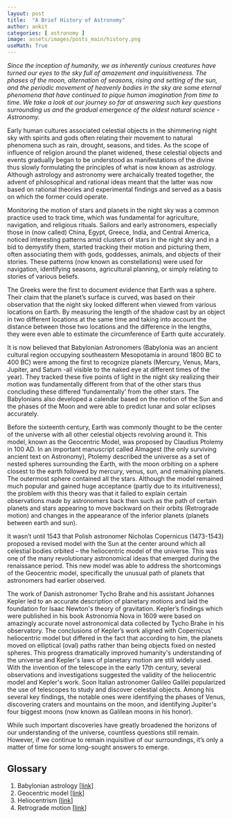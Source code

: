 ```yaml
---
layout: post
title:  "A Brief History of Astronomy"
author: ankit
categories: [ astronomy ]
image: assets/images/posts_main/history.png
useMath: True
---
```


*Since the inception of humanity, we as inherently curious creatures have turned our eyes to the sky full of amazement and inquisitiveness. The phases of the moon, alternation of seasons, rising and setting of the sun, and the periodic movement of heavenly bodies in the sky are some eternal phenomena that have continued to pique human imagination from time to time. We take a look at our journey so far at answering such key questions surrounding us and the gradual emergence of the oldest natural science - Astronomy.*


Early human cultures associated celestial objects in the shimmering night sky with spirits and gods often relating their movement to natural phenomena such as rain, drought, seasons, and tides. As the scope of influence of religion around the planet widened, these celestial objects and events gradually began to be understood as manifestations of the divine thus slowly formulating the principles of what is now known as astrology. Although astrology and astronomy were archaically treated together, the advent of philosophical and rational ideas meant that the latter was now based on rational theories and experimental findings and served as a basis on which the former could operate.


Monitoring the motion of stars and planets in the night sky was a common practice used to track time, which was fundamental for agriculture, navigation, and religious rituals. Sailors and early astronomers, especially those in (now called) China, Egypt, Greece, India, and Central America, noticed interesting patterns amid clusters of stars in the night sky and in a bid to demystify them, started tracking their motion and picturing them, often associating them with gods, goddesses, animals, and objects of their stories. These patterns (now known as constellations) were used for navigation, identifying seasons, agricultural planning, or simply relating to stories of various beliefs.


The Greeks were the first to document evidence that Earth was a sphere. Their claim that the planet’s surface is curved, was based on their observation that the night sky looked different when viewed from various locations on Earth. By measuring the length of the shadow cast by an object in two different locations at the same time and taking into account the distance between those two locations and the difference in the lengths, they were even able to estimate the circumference of Earth quite accurately.


It is now believed that Babylonian Astronomers (Babylonia was an ancient cultural region occupying southeastern Mesopotamia in around 1800 BC to 400 BC) were among the first to recognize planets (Mercury, Venus, Mars, Jupiter, and Saturn -all visible to the naked eye at different times of the year). They tracked these five points of light in the night sky realizing their motion was fundamentally different from that of the other stars thus concluding these differed ‘fundamentally’ from the other stars. The Babylonians also developed a calendar based on the motion of the Sun and the phases of the Moon and were able to predict lunar and solar eclipses accurately.


Before the sixteenth century, Earth was commonly thought to be the center of the universe with all other celestial objects revolving around it. This model, known as the Geocentric Model, was proposed by Claudius Ptolemy in 100 AD. In an important manuscript called Almagest (the only surviving ancient text on Astronomy), Ptolemy described the universe as a set of nested spheres surrounding the Earth, with the moon orbiting on a sphere closest to the earth followed by mercury, venus, sun, and remaining planets. The outermost sphere contained all the stars. Although the model remained much popular and gained huge acceptance (partly due to its intuitiveness), the problem with this theory was that it failed to explain certain observations made by astronomers back then such as the path of certain planets and stars appearing to move backward on their orbits (Retrograde motion) and changes in the appearance of the inferior planets (planets between earth and sun). 


It wasn’t until 1543 that Polish astronomer Nicholas Copernicus (1473-1543) proposed a revised model with the Sun at the center around which all celestial bodies orbited – the heliocentric model of the universe. This was one of the many revolutionary astronomical ideas that emerged during the renaissance period. This new model was able to address the shortcomings of the Geocentric model, specifically the unusual path of planets that astronomers had earlier observed.


The work of Danish astronomer Tycho Brahe and his assistant Johannes Kepler led to an accurate description of planetary motions and laid the foundation for Isaac Newton's theory of gravitation. Kepler’s findings which were published in his book Astronomia Nova in 1609 were based on amazingly accurate novel astronomical data collected by Tycho Brahe in his observatory. The conclusions of Kepler’s work aligned with Copernicus’ heliocentric model but differed in the fact that according to him, the planets moved on elliptical (oval) paths rather than being objects fixed on nested spheres. This progress dramatically improved humanity's understanding of the universe and Kepler's laws of planetary motion are still widely used. With the invention of the telescope in the early 17th century, several observations and investigations suggested the validity of the heliocentric model and Kepler's work. Soon Italian astronomer Galileo Galilei popularized the use of telescopes to study and discover celestial objects. Among his several key findings, the notable ones were identifying the phases of Venus, discovering craters and mountains on the moon, and identifying Jupiter's four biggest moons (now known as Galilean moons in his honor).


While such important discoveries have greatly broadened the horizons of our understanding of the universe, countless questions still remain. However, if we continue to remain inquisitive of our surroundings, it’s only a matter of time for some long-sought answers to emerge. 

## Glossary

1. Babylonian astrology [[link](https://en.wikipedia.org/wiki/Babylonian_astrology)]
2. Geocentric model [[link](https://en.wikipedia.org/wiki/Geocentric_model)]
3. Heliocentrism [[link](https://www.cs.mcgill.ca/~rwest/wikispeedia/wpcd/wp/h/Heliocentrism.htm)]
4. Retrograde motion [[link](https://earthsky.org/space/what-is-retrograde-motion/)]


